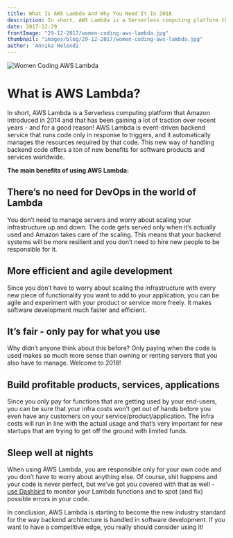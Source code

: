 ```yaml
---
title: What Is AWS Lambda And Why You Need It In 2018
description: In short, AWS Lambda is a Serverless computing platform that Amazon introduced in 2014 and that has been gaining a lot of traction over recent years - and for a good reason!
date: 2017-12-29
frontImage: "29-12-2017/women-coding-aws-lambda.jpg"
thumbnail: "images/blog/29-12-2017/women-coding-aws-lambda.jpg"
author: 'Annika Helendi'
---
```


![Women Coding AWS Lambda](/images/blog/29-12-2017/women-coding-aws-lambda.jpg)
# What is AWS Lambda?
In short, AWS Lambda is a Serverless computing platform that Amazon introduced in 2014 and that has been gaining a lot of traction over recent years - and for a good reason! AWS Lambda is event-driven backend service that runs code only in response to triggers, and it automatically manages the resources required by that code. This new way of handling backend code offers a ton of new benefits for software products and services worldwide.

**The main benefits of using AWS Lambda:**

## There’s no need for DevOps in the world of Lambda
You don’t need to manage servers and worry about scaling your infrastructure up and down. The code gets served only when it’s actually used and Amazon takes care of the scaling. This means that your backend systems will be more resilient and you don’t need to hire new people to be responsible for it.

## More efficient and agile development
Since you don’t have to worry about scaling the infrastructure with every new piece of functionality you want to add to your application, you can be agile and experiment with your product or service more freely. It makes software development much faster and efficient.

## It’s fair - only pay for what you use
Why didn’t anyone think about this before? Only paying when the code is used makes so much more sense than owning or renting servers that you also have to manage. Welcome to 2018!

## Build profitable products, services, applications
Since you only pay for functions that are getting used by your end-users, you can be sure that your infra costs won’t get out of hands before you even have any customers on your service/product/application. The infra costs will run in line with the actual usage and that’s very important for new startups that are trying to get off the ground with limited funds.

## Sleep well at nights
When using AWS Lambda, you are responsible only for your own code and you don’t have to worry about anything else. Of course, shit happens and your code is never perfect, but we’ve got you covered with that as well - <a href='https://dashbird.io' target='_blank'>use Dashbird</a> to monitor your Lambda functions and to spot (and fix) possible errors in your code.


In conclusion, AWS Lambda is starting to become the new industry standard for the way backend architecture is handled in software development. If you want to have a competitive edge, you really should consider using it!
